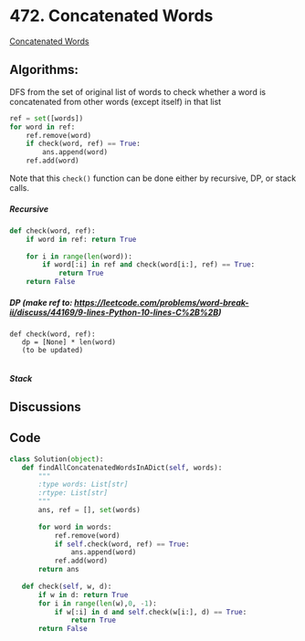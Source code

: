 # 472. Concatenated Words
[Concatenated Words](https://leetcode.com/problems/concatenated-words/)   

## Algorithms:
DFS from the set of original list of words to check whether a word is concatenated from other words (except itself) in that list 

```python
ref = set([words])
for word in ref:
    ref.remove(word)
    if check(word, ref) == True:
        ans.append(word)
    ref.add(word)   
```

Note that this `check()` function can be done either by recursive, DP, or stack calls.

##### Recursive
```python
def check(word, ref):
    if word in ref: return True
    
    for i in range(len(word)):
        if word[:i] in ref and check(word[i:], ref) == True:
            return True
    return False
 ```
 
 
 ##### DP (make ref to: https://leetcode.com/problems/word-break-ii/discuss/44169/9-lines-Python-10-lines-C%2B%2B)
 ```python)
 def check(word, ref):
    dp = [None] * len(word)
    (to be updated)
       
 ```
 
 
 ##### Stack
 
 
 ## Discussions
 
 
 
 ## Code
 
 ```python
 class Solution(object):
    def findAllConcatenatedWordsInADict(self, words):
        """
        :type words: List[str]
        :rtype: List[str]
        """
        ans, ref = [], set(words)
        
        for word in words:
            ref.remove(word)
            if self.check(word, ref) == True:
                ans.append(word)
            ref.add(word)
        return ans
    
    def check(self, w, d):
        if w in d: return True
        for i in range(len(w),0, -1):
            if w[:i] in d and self.check(w[i:], d) == True:
                return True
        return False
 ```

